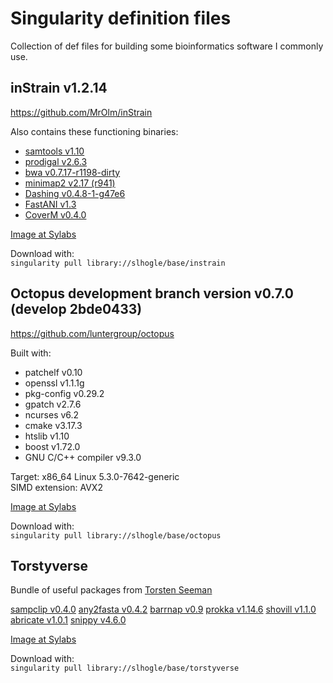 # Singularity definition files
Collection of def files for building some bioinformatics software I commonly use.

## inStrain v1.2.14
https://github.com/MrOlm/inStrain

Also contains these functioning binaries:
- [samtools v1.10](https://github.com/samtools/samtools)
- [prodigal v2.6.3](https://github.com/hyattpd/Prodigal)
- [bwa v0.7.17-r1198-dirty](https://github.com/lh3/bwa)
- [minimap2 v2.17 (r941)](https://github.com/lh3/minimap2)
- [Dashing v0.4.8-1-g47e6](https://github.com/dnbaker/dashing)
- [FastANI v1.3](https://github.com/ParBLiSS/FastANI)
- [CoverM v0.4.0](https://github.com/wwood/CoverM)

[Image at Sylabs](https://cloud.sylabs.io/library/slhogle/base/instrain)

Download with:\
```singularity pull library://slhogle/base/instrain```

## Octopus development branch version v0.7.0 (develop 2bde0433)
https://github.com/luntergroup/octopus

Built with:
- patchelf v0.10
- openssl v1.1.1g
- pkg-config v0.29.2
- gpatch v2.7.6
- ncurses v6.2
- cmake v3.17.3
- htslib v1.10
- boost v1.72.0
- GNU C/C++ compiler v9.3.0

Target: x86_64 Linux 5.3.0-7642-generic\
SIMD extension: AVX2

[Image at Sylabs](https://cloud.sylabs.io/library/slhogle/base/octopus)

Download with:\
```singularity pull library://slhogle/base/octopus```

## Torstyverse
Bundle of useful packages from [Torsten Seeman](https://github.com/tseemann)

[sampclip v0.4.0](https://github.com/tseemann/samclip)
[any2fasta v0.4.2](https://github.com/tseemann/any2fasta)
[barrnap v0.9](https://github.com/tseemann/barrnap)
[prokka v1.14.6](https://github.com/tseemann/prokka)
[shovill v1.1.0](https://github.com/tseemann/shovill)
[abricate v1.0.1](https://github.com/tseemann/abricate)
[snippy v4.6.0](https://github.com/tseemann/snippy)

[Image at Sylabs](https://cloud.sylabs.io/library/slhogle/base/torstyverse)

Download with:\
```singularity pull library://slhogle/base/torstyverse```


